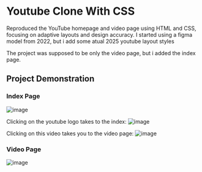 # Youtube Clone With CSS
Reproduced the YouTube homepage and video page using HTML and CSS, focusing on adaptive layouts and design accuracy. I started using a figma model from 2022, but i add some atual 2025 youtube layout styles

The project was supposed to be only the video page, but i added the index page. 

## Project Demonstration

### Index Page
![image](https://github.com/user-attachments/assets/99cc6935-4c97-4044-a752-84ac00b7432d)

Clicking on the youtube logo takes to the index:
![image](https://github.com/user-attachments/assets/05d0fb65-3a1b-4fbe-a843-2aed81cf47e8)

Clicking on this video takes you to the video page:
![image](https://github.com/user-attachments/assets/8c3ee7c0-048e-4279-acc0-988bde147cd7)


### Video Page
![image](https://github.com/user-attachments/assets/fbeac236-deac-401d-b127-db4d5be0a9ef)

